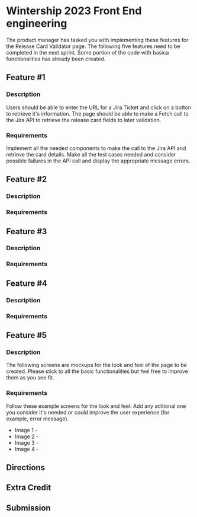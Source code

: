 # Wintership 2023 Front End engineering
The product manager has tasked you with implementing these features for the Release Card Validator page. The following five features need to be completed in the next sprint. Some portion of the code with basica functionalities has already been created.

## Feature #1
### Description
Users should be able to enter the URL for a Jira Ticket and click on a botton to retrieve it's information. The page should be able to make a Fetch call to the Jira API to retrieve the release card fields to later validation.

### Requirements
Implement all the needed components to make the call to the Jira API and retrieve the card details. Make all the test cases needed and consider possible failures in the API call and display the appropriate message errors.

## Feature #2
### Description

### Requirements

## Feature #3
### Description

### Requirements

## Feature #4
### Description

### Requirements

## Feature #5
### Description
The following screens are mockups for the look and feel of the page to be created. Please stick to all the basic functionalities but feel free to improve them as you see fit.

### Requirements
Follow these example screens for the look and feel. Add any aditional one you consider it's needed or could improve the user experience (for example, error message).

 - Image 1 -
 - Image 2 -
 - Image 3 -
 - Image 4 -

## Directions

## Extra Credit

## Submission
